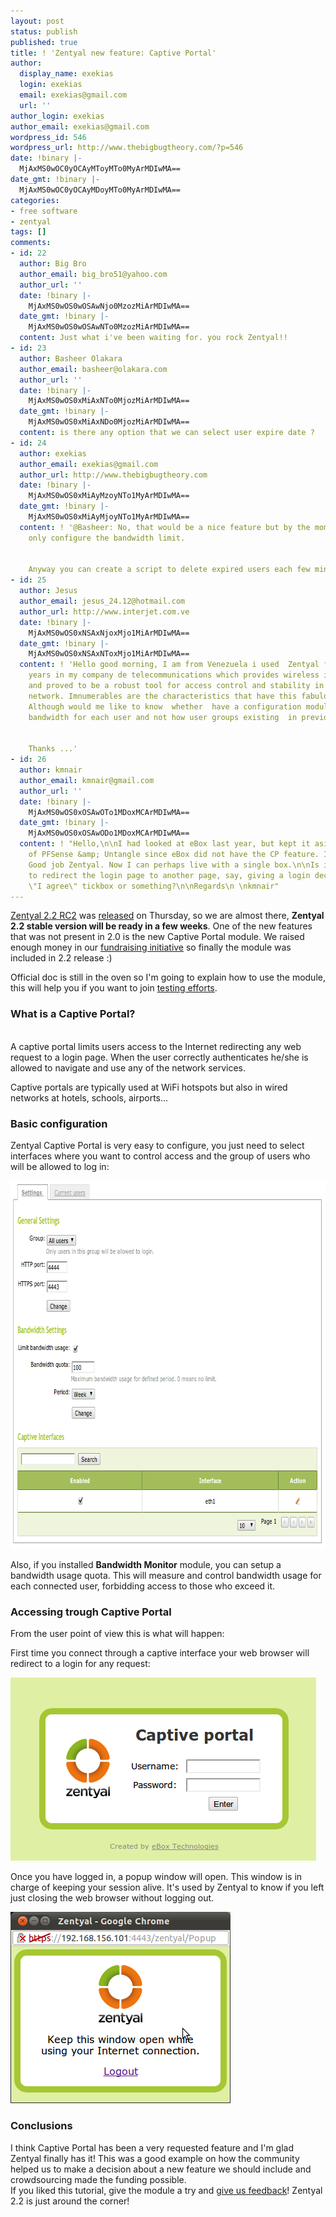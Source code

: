 ```yaml
---
layout: post
status: publish
published: true
title: ! 'Zentyal new feature: Captive Portal'
author:
  display_name: exekias
  login: exekias
  email: exekias@gmail.com
  url: ''
author_login: exekias
author_email: exekias@gmail.com
wordpress_id: 546
wordpress_url: http://www.thebigbugtheory.com/?p=546
date: !binary |-
  MjAxMS0wOC0yOCAyMToyMTo0MyArMDIwMA==
date_gmt: !binary |-
  MjAxMS0wOC0yOCAyMDoyMTo0MyArMDIwMA==
categories:
- free software
- zentyal
tags: []
comments:
- id: 22
  author: Big Bro
  author_email: big_bro51@yahoo.com
  author_url: ''
  date: !binary |-
    MjAxMS0wOS0wOSAwNjo0MzozMiArMDIwMA==
  date_gmt: !binary |-
    MjAxMS0wOS0wOSAwNTo0MzozMiArMDIwMA==
  content: Just what i've been waiting for. you rock Zentyal!!
- id: 23
  author: Basheer Olakara
  author_email: basheer@olakara.com
  author_url: ''
  date: !binary |-
    MjAxMS0wOS0xMiAxNTo0MjozMiArMDIwMA==
  date_gmt: !binary |-
    MjAxMS0wOS0xMiAxNDo0MjozMiArMDIwMA==
  content: is there any option that we can select user expire date ?
- id: 24
  author: exekias
  author_email: exekias@gmail.com
  author_url: http://www.thebigbugtheory.com
  date: !binary |-
    MjAxMS0wOS0xMiAyMzoyNTo1MyArMDIwMA==
  date_gmt: !binary |-
    MjAxMS0wOS0xMiAyMjoyNTo1MyArMDIwMA==
  content: ! '@Basheer: No, that would be a nice feature but by the moment you can
    only configure the bandwidth limit.


    Anyway you can create a script to delete expired users each few minutes :)'
- id: 25
  author: Jesus
  author_email: jesus_24.12@hotmail.com
  author_url: http://www.interjet.com.ve
  date: !binary |-
    MjAxMS0wOS0xNSAxNjoxMjo1MiArMDIwMA==
  date_gmt: !binary |-
    MjAxMS0wOS0xNSAxNToxMjo1MiArMDIwMA==
  content: ! 'Hello good morning, I am from Venezuela i used  Zentyal from for two
    years in my company de telecommunications which provides wireless internet access
    and proved to be a robust tool for access control and stability in the internal
    network. Imnumerables are the characteristics that have this fabulous software.
    Although would me like to know  whether  have a configuration module to control
    bandwidth for each user and not how user groups existing  in previous versions?


    Thanks ...'
- id: 26
  author: kmnair
  author_email: kmnair@gmail.com
  author_url: ''
  date: !binary |-
    MjAxMS0wOS0xOSAwOTo1MDoxMCArMDIwMA==
  date_gmt: !binary |-
    MjAxMS0wOS0xOSAwODo1MDoxMCArMDIwMA==
  content: ! "Hello,\n\nI had looked at eBox last year, but kept it aside in favpur
    of PFSense &amp; Untangle since eBox did not have the CP feature. I will try again.
    Good job Zentyal. Now I can perhaps live with a single box.\n\nIs it possible
    to redirect the login page to another page, say, giving a login declaration with
    \"I agree\" tickbox or something?\n\nRegards\n \nkmnair"
---
```

<p><a href="http://www.zentyal.org/beta/" title="Zentyal 2.2 Release Candidate 2">Zentyal 2.2 RC2</a> was <a href="http://www.zentyal.org/archives/2011/08/25/768-zentyal-2-2-rc2-available-for-download/">released</a> on Thursday, so we are almost there, <strong>Zentyal 2.2 stable version will be ready in a few weeks</strong>. One of the new features that was not present in 2.0 is the new Captive Portal module. We raised enough money in our <a href="http://trac.zentyal.org/wiki/Document/Development/Fundraising" title="Zentyal Fundraising">fundraising initiative</a> so finally the module was included in 2.2 release :)</p>
<p>Official doc is still in the oven so I'm going to explain how to use the module, this will help you if you want to join <a href="http://forum.zentyal.org/index.php/board,10.0.html" title="Beta Testing Zentyal forum">testing efforts</a>.</p>
<h3>What is a Captive Portal?</h3><br />
A captive portal limits users access to the Internet redirecting any web request to a login page. When the user correctly authenticates he/she is allowed to navigate and use any of the network services.</p>
<p>Captive portals are typically used at WiFi hotspots but also in wired networks at hotels, schools, airports...</p>
<h3>Basic configuration</h3></p>
<p>Zentyal Captive Portal is very easy to configure, you just need to select interfaces where you want to control access and the group of users who will be allowed to log in:</p>
<p><img src="/wp-content/uploads/2011/08/main-bwmonitor.png" alt="" title="Configuration with bandwidth limitation" width="797" height="589" class="aligncenter size-full wp-image-569" /></p>
<p>Also, if you installed <strong>Bandwidth Monitor</strong> module, you can setup a bandwidth usage quota. This will measure and control bandwidth usage for each connected user, forbidding access to those who exceed it.</p>
<h3>Accessing trough Captive Portal</h3></p>
<p>From the user point of view this is what will happen:</p>
<p>First time you connect through a captive interface your web browser will redirect to a login for any request:</p>
<p><img src="/wp-content/uploads/2011/08/login.png" alt="" title="Login portal" width="489" height="293" class="aligncenter size-full wp-image-567" /></p>
<p>Once you have logged in, a popup window will open. This window is in charge of keeping your session alive. It's used by Zentyal to know if you left just closing the web browser without logging out.</p>
<p><img src="/wp-content/uploads/2011/08/popup.png" alt="" title="Captive Portal Popup WIndow" width="352" height="306" class="aligncenter size-full wp-image-570" /></p>
<h3>Conclusions</h3></p>
<p>I think Captive Portal has been a very requested feature and I'm glad Zentyal finally has it! This was a good example on how the community helped us to make a decision about a new feature we should include and crowdsourcing made the funding possible.<br />
If you liked this tutorial, give the module a try and <a href="http://forum.zentyal.org/index.php/board,10.0.html" title="Beta Testing Zentyal forum">give us feedback</a>! Zentyal 2.2 is just around the corner!</p>
